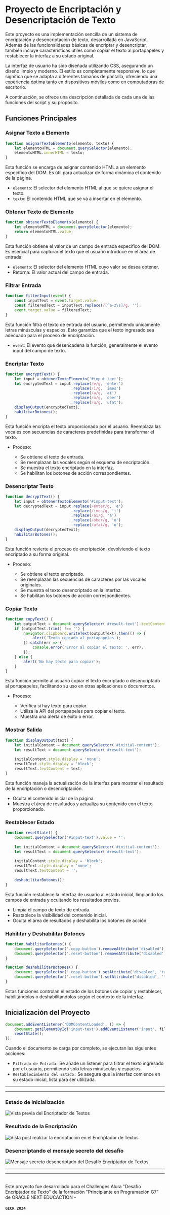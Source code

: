 # Proyecto de Encriptación y Desencriptación de Texto

Este proyecto es una implementación sencilla de un sistema de encriptación y desencriptación de texto, desarrollada en JavaScript. Además de las funcionalidades básicas de encriptar y desencriptar, también incluye características útiles como copiar el texto al portapapeles y restablecer la interfaz a su estado original. 

La interfaz de usuario ha sido diseñada utilizando CSS, asegurando un diseño limpio y moderno. El estilo es completamente responsive, lo que significa que se adapta a diferentes tamaños de pantalla, ofreciendo una experiencia óptima tanto en dispositivos móviles como en computadoras de escritorio.

A continuación, se ofrece una descripción detallada de cada una de las funciones del script y su propósito.

## Funciones Principales

### Asignar Texto a Elemento

```javascript
function asignarTextoElemento(elemento, texto) {
    let elementoHTML = document.querySelector(elemento);
    elementoHTML.innerHTML = texto;
}
```

Esta función se encarga de asignar contenido HTML a un elemento específico del DOM. Es útil para actualizar de forma dinámica el contenido de la página.
- `elemento`: El selector del elemento HTML al que se quiere asignar el texto.
- `texto`: El contenido HTML que se va a insertar en el elemento.

### Obtener Texto de Elemento

```javascript
function obtenerTextoElemento(elemento) {
    let elementoHTML = document.querySelector(elemento);
    return elementoHTML.value;
}
```

Esta función obtiene el valor de un campo de entrada específico del DOM. Es esencial para capturar el texto que el usuario introduce en el área de entrada:

- `elemento`: El selector del elemento HTML cuyo valor se desea obtener.
- Retorna: El valor actual del campo de entrada.

### Filtrar Entrada

```javascript
function filterInput(event) {
    const inputText = event.target.value;
    const filteredText = inputText.replace(/[^a-z\s]/g, '');
    event.target.value = filteredText;
}
```

Esta función filtra el texto de entrada del usuario, permitiendo únicamente letras minúsculas y espacios. Esto garantiza que el texto ingresado sea adecuado para el proceso de encriptación.

- `event`:  El evento que desencadena la función, generalmente el evento input del campo de texto.

### Encriptar Texto

```javascript
function encryptText() {
    let input = obtenerTextoElemento('#input-text');
    let encryptedText = input.replace(/e/g, 'enter')
                             .replace(/i/g, 'imes')
                             .replace(/a/g, 'ai')
                             .replace(/o/g, 'ober')
                             .replace(/u/g, 'ufat');
    displayOutput(encryptedText);
    habilitarBotones();
}
```

Esta función encripta el texto proporcionado por el usuario. Reemplaza las vocales con secuencias de caracteres predefinidas para transformar el texto.


- Proceso:

  -  Se obtiene el texto de entrada.
  -  Se reemplazan las vocales según el esquema de encriptación.
  -  Se muestra el texto encriptado en la interfaz.
  -  Se habilitan los botones de acción correspondientes.


### Desencriptar Texto

```javascript
function decryptText() {
    let input = obtenerTextoElemento('#input-text');
    let decryptedText = input.replace(/enter/g, 'e')
                             .replace(/imes/g, 'i')
                             .replace(/ai/g, 'a')
                             .replace(/ober/g, 'o')
                             .replace(/ufat/g, 'u');
    displayOutput(decryptedText);
    habilitarBotones();
}
```

Esta función revierte el proceso de encriptación, devolviendo el texto encriptado a su forma original.

- Proceso:

  -  Se obtiene el texto encriptado.
  -  Se reemplazan las secuencias de caracteres por las vocales originales.
  -  Se muestra el texto desencriptado en la interfaz.
  -  Se habilitan los botones de acción correspondientes.


### Copiar Texto

```javascript
function copyText() {
    let outputText = document.querySelector('#result-text').textContent;
    if (outputText.trim() !== '') {
        navigator.clipboard.writeText(outputText).then(() => {
            alert('Texto copiado al portapapeles');
        }).catch(err => {
            console.error('Error al copiar el texto: ', err);
        });
    } else {
        alert('No hay texto para copiar');
    }
}
```

Esta función permite al usuario copiar el texto encriptado o desencriptado al portapapeles, facilitando su uso en otras aplicaciones o documentos.

- Proceso:

    - Verifica si hay texto para copiar.
    - Utiliza la API del portapapeles para copiar el texto.
    - Muestra una alerta de éxito o error.


### Mostrar Salida

```javascript
function displayOutput(text) {
    let initialContent = document.querySelector('#initial-content');
    let resultText = document.querySelector('#result-text');
    
    initialContent.style.display = 'none';
    resultText.style.display = 'block';
    resultText.textContent = text;
}
```

Esta función maneja la actualización de la interfaz para mostrar el resultado de la encriptación o desencriptación.

- Oculta el contenido inicial de la página.
- Muestra el área de resultados y actualiza su contenido con el texto proporcionado.

### Restablecer Estado

```javascript
function resetState() {
    document.querySelector('#input-text').value = '';
    
    let initialContent = document.querySelector('#initial-content');
    let resultText = document.querySelector('#result-text');
    
    initialContent.style.display = 'block';
    resultText.style.display = 'none';
    resultText.textContent = '';
    
    deshabilitarBotones();
}
```

Esta función restablece la interfaz de usuario al estado inicial, limpiando los campos de entrada y ocultando los resultados previos.

- Limpia el campo de texto de entrada.
- Restablece la visibilidad del contenido inicial.
- Oculta el área de resultados y deshabilita los botones de acción.

### Habilitar y Deshabilitar Botones

```javascript
function habilitarBotones() {
    document.querySelector('.copy-button').removeAttribute('disabled');
    document.querySelector('.reset-button').removeAttribute('disabled');
}

function deshabilitarBotones() {
    document.querySelector('.copy-button').setAttribute('disabled', 'true');
    document.querySelector('.reset-button').setAttribute('disabled', 'true');
}
```

Estas funciones controlan el estado de los botones de copiar y restablecer, habilitándolos o deshabilitándolos según el contexto de la interfaz.


## Inicialización del Proyecto

```javascript
document.addEventListener('DOMContentLoaded', () => {
    document.getElementById('input-text').addEventListener('input', filterInput);
    resetState();
});
```

Cuando el documento se carga por completo, se ejecutan las siguientes acciones:

- `Filtrado de Entrada:` Se añade un listener para filtrar el texto ingresado por el usuario, permitiendo solo letras minúsculas y espacios.
- `Restablecimiento del Estado:` Se asegura que la interfaz comience en su estado inicial, lista para ser utilizada.

 

***
***



### Estado de Inicialización

![Vista previa del Encriptador de Textos](captura01.png)

### Resultado de la Encriptación 

![Vista post realizar la encriptación en el Encriptador de Textos](captura02.png)

### Desencriptando el mensaje secreto del desafío

![Mensaje secreto desencriptado del Desafío Encriptador de Textos](captura03.png)


***
*** 

\
Este proyecto fue desarrollado para el  Challenges Alura "Desafío Encriptador de Texto" de la formación "Principiante en Programación G7" de ORACLE NEXT EDUCACTION -

#### `GECR 2024`
```
